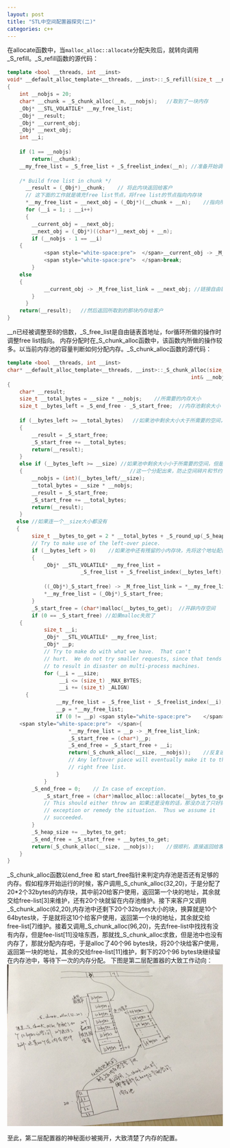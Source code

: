 ```yaml
---
layout: post
title: "STL中空间配置器探究(二)"
categories: c++
---
```


在allocate函数中，当```malloc_alloc::allocate```分配失败后，就转向调用_S_refill。_S_refill函数的源代码：  

``` c++
template <bool __threads, int __inst>  
void* __default_alloc_template<__threads, __inst>::_S_refill(size_t __n)  
{  
    int __nobjs = 20;  
    char* __chunk = _S_chunk_alloc(__n, __nobjs);   //取到了一块内存  
    _Obj* __STL_VOLATILE* __my_free_list;  
    _Obj* __result;  
    _Obj* __current_obj;  
    _Obj* __next_obj;  
    int __i;  
  
    if (1 == __nobjs)   
        return(__chunk);  
    __my_free_list = _S_free_list + _S_freelist_index(__n); //准备开始调整free list  
  
    /* Build free list in chunk */  
      __result = (_Obj*)__chunk;    // 将此内块返回给客户      
      // 这下面的工作就是填充free list节点，将free list的节点指向内存块  
      *__my_free_list = __next_obj = (_Obj*)(__chunk + __n);    //指向所分配内存下一个偏移地址  
      for (__i = 1; ; __i++)   
      {  
        __current_obj = __next_obj;  
        __next_obj = (_Obj*)((char*)__next_obj + __n);  
        if (__nobjs - 1 == __i)   
    {  
            <span style="white-space:pre">  </span>__current_obj -> _M_free_list_link = 0;  
            <span style="white-space:pre">  </span>break;  
        }   
    else   
    {  
            __current_obj -> _M_free_list_link = __next_obj; //链接自由链表串  
        }  
      }  
    return(__result);   //然后返回所取到的那块内存给客户  
}  
```

__n已经被调整至8的倍数，_S_free_list是自由链表首地址，for循环所做的操作时调整free list指向。
内存分配时在_S_chunk_alloc函数中，该函数内所做的操作较多。以当前内存池的容量判断如何分配内存。_S_chunk_alloc函数的源代码：  

``` c++
template <bool __threads, int __inst>  
char* __default_alloc_template<__threads, __inst>::_S_chunk_alloc(size_t __size,   
                                                            int& __nobjs)  
{  
    char* __result;  
    size_t __total_bytes = __size * __nobjs;    //所需要的内存大小  
    size_t __bytes_left = _S_end_free - _S_start_free;  //内存池剩余大小  
  
    if (__bytes_left >= __total_bytes)   //如果池中剩余大小大于所需要的空间，那就把在线性内存中的区块分配给客户并返回，完成取内存操作  
    {  
        __result = _S_start_free;  
        _S_start_free += __total_bytes;  
        return(__result);  
    }   
    else if (__bytes_left >= __size) //如果池中剩余大小小于所需要的空间，但是还剩下至少一个__size大小，那就先把  
    {                                   //这一个分配出来，防止空间碎片和节约内存使用  
        __nobjs = (int)(__bytes_left/__size);  
        __total_bytes = __size * __nobjs;  
        __result = _S_start_free;  
        _S_start_free += __total_bytes;  
        return(__result);  
    }   
   else //如果连一个__size大小都没有  
   {  
        size_t __bytes_to_get = 2 * __total_bytes + _S_round_up(_S_heap_size >> 4); //要分配的内存大小，大于客户所需的内存  
        // Try to make use of the left-over piece.  
        if (__bytes_left > 0)    //如果池中还有残留的小内存块，先将这个地址配置到free list中  
        {  
            _Obj* __STL_VOLATILE* __my_free_list =  
                        _S_free_list + _S_freelist_index(__bytes_left);  
  
            ((_Obj*)_S_start_free) -> _M_free_list_link = *__my_free_list;  
            *__my_free_list = (_Obj*)_S_start_free;  
        }  
        _S_start_free = (char*)malloc(__bytes_to_get);  //开辟内存空间  
        if (0 == _S_start_free) //如果malloc失败了  
    {  
            size_t __i;  
            _Obj* __STL_VOLATILE* __my_free_list;  
            _Obj* __p;  
            // Try to make do with what we have.  That can't  
            // hurt.  We do not try smaller requests, since that tends  
            // to result in disaster on multi-process machines.  
            for (__i = __size;  
                 __i <= (size_t) _MAX_BYTES;  
                 __i += (size_t) _ALIGN)   
      {  
                __my_free_list = _S_free_list + _S_freelist_index(__i);  
                __p = *__my_free_list;  
                if (0 != __p) <span style="white-space:pre">    </span>//如果说free list中还有没有被使用的内存  
    <span style="white-space:pre">  </span>{  
                    *__my_free_list = __p -> _M_free_list_link;  
                    _S_start_free = (char*)__p;  
                    _S_end_free = _S_start_free + __i;  
                    return(_S_chunk_alloc(__size, __nobjs));    //反复递归调用，看被“挤”出的空间是否够客户所需大小  
                    // Any leftover piece will eventually make it to the  
                    // right free list.  
                }  
            }  
        _S_end_free = 0;    // In case of exception.  
            _S_start_free = (char*)malloc_alloc::allocate(__bytes_to_get);  //作为补救措施，for有异常的时候就去调用一级配置器  
            // This should either throw an 如果还是没有的话，那没办法了只好抛出异常了  
            // exception or remedy the situation.  Thus we assume it  
            // succeeded.  
        }  
        _S_heap_size += __bytes_to_get;  
        _S_end_free = _S_start_free + __bytes_to_get;  
        return(_S_chunk_alloc(__size, __nobjs));    //很顺利，直接返回给客户  
    }  
}  
```

_S_chunk_alloc函数以end_free 和 start_free指针来判定内存池是否还有足够的内存。假如程序开始运行的时候，客户调用_S_chunk_alloc(32,20)，于是分配了20*2个32bytes的内存块，其中前20给客户使用，返回第一个块的地址，其余就交给free-list[3]来维护，还有20个块就留在内存池维护。接下来客户又调用_S_chunk_alloc(62,20),内存池中还剩下20个32bytes大小的块，换算就是10个64bytes块，于是就将这10个给客户使用，返回第一个块的地址，其余就交给free-list[7]维护。接着又调用_S_chunk_alloc(96,20)，先去free-list中找找有没有内存，但是fee-list[11]没啥东西，那就找_S_chunk_alloc求救，但是池中也没有内存了，那就分配内存吧，于是alloc了40个96 bytes块，将20个块给客户使用，返回第一块的地址，其余的交给free-list[11]维护，剩下的20个96 bytes块继续留在内存池中，等待下一次的内存分配。
下图是第二层配置器的大致工作动向：  
![alt text](/img/2013-04-22-1.jpg)  

至此，第二层配置器的神秘面纱被揭开，大致清楚了内存的配置。